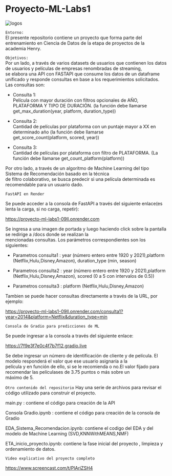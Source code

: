# Proyecto-ML-Labs1



![logos](https://i0.wp.com/revistapuntobo.com/wp-content/uploads/2020/09/netflix-disney-plus-amazon-hulu-1205084-1280x0-1.jpeg)



`Entorno:`  
El presente repositorio contiene un proyecto que forma parte del entrenamiento en Ciencia de Datos de la etapa de proyectos de la   
academia Henry.  

`Objetivos:`  
Por un lado, a través de varios datasets de usuarios que contienen los datos de usuarios y películas de empresas renombradas de streaming,  
se elabora una API con FASTAPI que consume los datos de un dataframe unificado y responde consultas en base a los requerimientos solicitados.
Las consultas son:  

- Consulta 1:  
Película con mayor duración con filtros opcionales de AÑO, PLATAFORMA Y TIPO DE DURACIÓN. (la función debe llamarse  
get_max_duration(year, platform, duration_type))

- Consulta 2:  
Cantidad de películas por plataforma con un puntaje mayor a XX en determinado año (la función debe llamarse   
get_score_count(platform, scored, year)) 

- Consulta 3:  
Cantidad de películas por plataforma con filtro de PLATAFORMA. (La función debe llamarse get_count_platform(platform))  

Por otro lado, a través de un algoritmo de Machine Learning del tipo Sistema de Recomendación basado en la técnica  
de filtro colaborativo, se busca predecir si una película determinada es recomendable para un usuario dado.


`FastAPI en Render`

Se puede acceder a la consola de FastAPI a través del siguiente enlace(es lenta la carga, si no carga, repetir):  

https://proyecto-ml-labs1-09ll.onrender.com                          

Se ingresa a una imagen de portada y luego haciendo click sobre la pantalla se redirige a /docs donde se realizan la    
mencionadas consultas. Los parámetros correspondientes son los siguientes:  

- Parametros consulta1 : year (número entero entre 1920 y 2021),platform (Netflix,Hulu,Disney,Amazon), duration_type (min, season)  

- Parametros consulta2 : year (número entero entre 1920 y 2021),platform (Netflix,Hulu,Disney,Amazon), scored (0 a 5 con intervalos de 0.5))  

- Parametros consulta3 : platform (Netflix,Hulu,Disney,Amazon)  

Tambien se puede hacer consultas directamente a través de la URL, por ejemplo:   

https://proyecto-ml-labs1-09ll.onrender.com/consulta1?year=2014&platform=Netflix&duration_type=min 


`Consola de Gradio para predicciones de ML`  

Se puede ingresar a la consola a través del siguiente enlace:  

https://7f9e3f7e0c4f7b7f12.gradio.live

Se debe ingresar un número de identificación de cliente y de película. El modelo responderá el valor que ese usuario asignaría a la  
película y en función de ello, si se le recomienda o no.El valor fijado para recomendar las películases de 3.75 puntos o más sobre un  
máximo de 5.

`Otro contenido del repositorio`
Hay una serie de archivos para revisar el código utilizado para construir el proyecto.  

main.py : contiene el código para creación de la API  

Consola Gradio.ipynb : contiene el código para creación de la consola de Gradio  

EDA_Sistema_Recomendacion.ipynb: contiene el codigo del EDA y del modelo de Machine Learning (SVD,KNNWithMEANS,NMF)  

ETA_inicio_proyecto.ipynb: contiene la fase inicial del proyecto , limpieza y ordenamiento de datos.


`Video explicativo del proyecto completo`  

https://www.screencast.com/t/PlAriZSH4





